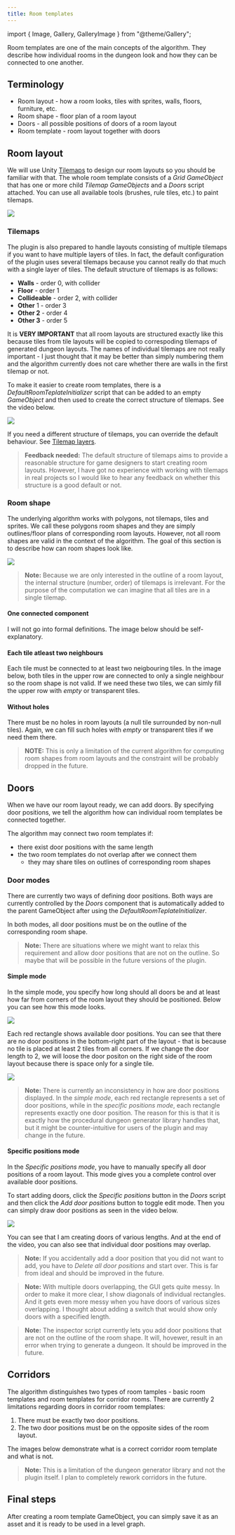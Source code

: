 ```yaml
---
title: Room templates
---
```


import { Image, Gallery, GalleryImage } from "@theme/Gallery";

Room templates are one of the main concepts of the algorithm. They describe how individual rooms in the dungeon look and how they can be connected to one another. 

## Terminology
- Room layout - how a room looks, tiles with sprites, walls, floors, furniture, etc.
- Room shape - floor plan of a room layout
- Doors - all possible positions of doors of a room layout
- Room template - room layout together with doors

## Room layout

We will use Unity [Tilemaps](https://docs.unity3d.com/Manual/class-Tilemap.html) to design our room layouts so you should be familiar with that. The whole room template consists of a *Grid* *GameObject* that has one or more child *Tilemap* *GameObjects* and a *Doors* script attached. You can use all available tools (brushes, rule tiles, etc.) to paint tilemaps. 

<Image src="img/original/room_layout.png" caption="Example room layout" />

### Tilemaps

The plugin is also prepared to handle layouts consisting of multiple tilemaps if you want to have multiple layers of tiles. In fact, the default configuration of the plugin uses several tilemaps because you cannot really do that much with a single layer of tiles. The default structure of tilemaps is as follows:

- **Walls** - order 0, with collider
- **Floor** - order 1 
- **Collideable** - order 2, with collider
- **Other** 1 - order 3
- **Other 2** - order 4
- **Other 3** - order 5

It is **VERY IMPORTANT** that all room layouts are structured exactly like this because tiles from tile layouts will be copied to correspoding tilemaps of generated dungeon layouts. The names of individual tilemaps are not really important - I just thought that it may be better than simply numbering them and the algorithm currently does not care whether there are walls in the first tilemap or not.

To make it easier to create room templates, there is a *DefaultRoomTeplateInitializer* script that can be added to an empty *GameObject* and then used to create the correct structure of tilemaps. See the video below.

<Image src="img/original/creating_tilemaps.gif" caption="Initializing tilemaps using the DefaultRoomTeplateInitializer script" />

If you need a different structure of tilemaps, you can override the default behaviour. See [Tilemap layers](tilemapLayers.md).

> **Feedback needed:** The default structure of tilemaps aims to provide a reasonable structure for game designers to start creating room layouts. However, I have got no experience with working with tilemaps in real projects so I would like to hear any feedback on whether this structure is a good default or not.

### Room shape

The underlying algorithm works with polygons, not tilemaps, tiles and sprites. We call these polygons room shapes and they are simply outlines/floor plans of corresponding room layouts. However, not all room shapes are valid in the context of the algorithm. The goal of this section is to describe how can room shapes look like.

<Image src="img/original/room_shape.png" caption="The green outline shows the room shape of a corresponding room layout" />

> **Note:** Because we are only interested in the outline of a room layout, the internal structure (number, order) of tilemaps is irrelevant. For the purpose of the computation we can imagine that all tiles are in a single tilemap.

#### One connected component

I will not go into formal definitions. The image below should be self-explanatory.

<Gallery cols={2} fixedHeight>
    <GalleryImage src="img/original/one_connected_component_nok.png" caption="Wrong" />
    <GalleryImage src="img/original/one_connected_component_ok.png" caption="Correct" />
</Gallery>

#### Each tile atleast two neighbours

Each tile must be connected to at least two neigbouring tiles. In the image below, both tiles in the upper row are connected to only a single neighbour so the room shape is not valid. If we need these two tiles, we can simly fill the upper row with *empty* or transparent tiles.

<Gallery cols={2} fixedHeight>
    <GalleryImage src="img/original/at_least_two_neighbours_nok.png" caption="Wrong" />
    <GalleryImage src="img/original/at_least_two_neighbours_ok.png" caption="Correct" />
</Gallery>

#### Without holes

There must be no holes in room layouts (a null tile surrounded by non-null tiles). Again, we can fill such holes with *empty* or transparent tiles if we need them there.

<Gallery cols={2} fixedHeight>
    <GalleryImage src="img/original/no_holes_nok.png" caption="Wrong" />
    <GalleryImage src="img/original/no_holes_ok.png" caption="Correct" />
</Gallery>

> **NOTE:** This is only a limitation of the current algorithm for computing room shapes from room layouts and the constraint will be probably dropped in the future.

## Doors

When we have our room layout ready, we can add doors. By specifying door positions, we tell the algorithm how can individual room templates be connected together.

The algorithm may connect two room templates if:
- there exist door positions with the same length
- the two room templates do not overlap after we connect them
    - they may share tiles on outlines of corresponding room shapes

### Door modes

There are currently two ways of defining door positions. Both ways are currently controlled by the *Doors* component that is automatically added to the parent GameObject after using the *DefaultRoomTeplateInitializer*.

In both modes, all door positions must be on the outline of the corresponding room shape.

> **Note:** There are situations where we might want to relax this requirement and allow door positions that are not on the outline. So maybe that will be possible in the future versions of the plugin.

#### Simple mode

In the simple mode, you specify how long should all doors be and at least how far from corners of the room layout they should be positioned. Below you can see how this mode looks.

<Image src="img/original/doors_simple1.png" caption="Simple door mode - length 1, distance from corners 2" />

Each red rectangle shows available door positions. You can see that there are no door positions in the bottom-right part of the layout - that is because no tile is placed at least 2 tiles from all corners. If we change the door length to 2, we will loose the door positon on the right side of the room layout because there is space only for a single tile.

<Image src="img/original/doors_simple2.png" caption="Simple door mode - length 2, distance from corners 2" />

> **Note:** There is currently an inconsistency in how are door positions displayed. In the *simple mode*, each red rectangle represents a set of door positions, while in the *specific positions mode*, each rectangle represents exactly one door position. The reason for this is that it is exactly how the procedural dungeon generator library handles that, but it might be counter-intuitive for users of the plugin and may change in the future.

#### Specific positions mode

In the *Specific positions mode*, you have to manually specify all door positions of a room layout. This mode gives you a complete control over available door positions.

To start adding doors, click the *Specific positions* button in the *Doors* script and then click the *Add door positions* button to toggle edit mode. Then you can simply draw door positions as seen in the video below.

<Image src="img/original/doors_specific1.gif" caption="Specific positions mode" />

You can see that I am creating doors of various lengths. And at the end of the video, you can also see that individual door positions may overlap.

> **Note:** If you accidentally add a door position that you did not want to add, you have to *Delete all door positions* and start over. This is far from ideal and should be improved in the future.

> **Note:** With multiple doors overlapping, the GUI gets quite messy. In order to make it more clear, I show diagonals of individual rectangles. And it gets even more messy when you have doors of various sizes overlapping. I thought about adding a switch that would show only doors with a specified length.

> **Note:** The inspector script currently lets you add door positions that are not on the outline of the room shape. It will, hovewer, result in an error when trying to generate a dungeon. It should be improved in the future.

## Corridors

The algorithm distinguishes two types of room tamples - basic room templates and room templates for corridor rooms. There are currently 2 limitations regarding doors in corridor room templates:
1. There must be exactly two door positions.
2. The two door positions must be on the opposite sides of the room layout.

The images below demonstrate what is a correct corridor room template and what is not.

<Gallery cols={2} fixedHeight>
    <GalleryImage src="img/original/corridor_ok1.png" caption="Correct" />
    <GalleryImage src="img/original/corridor_ok2.png" caption="Correct" />
    <GalleryImage src="img/original/corridor_nok1.png" caption="Wrong - Doors not on opposite sides" />
    <GalleryImage src="img/original/corridor_nok2.png" caption="Wrong - More than 2 door positions" />
</Gallery>

> **Note:** This is a limitation of the dungeon generator library and not the plugin itself. I plan to completely rework corridors in the future.

## Final steps

After creating a room template GameObject, you can simply save it as an asset and it is ready to be used in a level graph.